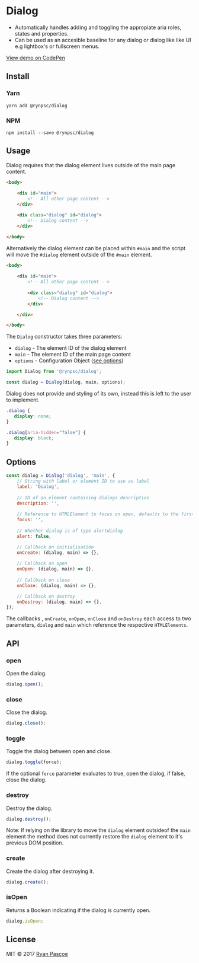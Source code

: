 # Dialog

- Automatically handles adding and toggling the appropiate aria roles, states and properties.
- Can be used as an accesible baseline for any dialog or dialog like like UI e.g lightbox's or fullscreen menus. 

[View demo on CodePen](https://codepen.io/rynpsc/pen/YVVGdr)

## Install

### Yarn

```
yarn add @rynpsc/dialog
```

### NPM

```
npm install --save @rynpsc/dialog
```

## Usage

Dialog requires that the dialog element lives outside of the main page content.

```html
<body>
	
	<div id="main">
		<!-- All other page content -->
	</div>

	<div class="dialog" id="dialog">
		<!-- Dialog content -->
	</div>

</body>
```

Alternatively the dialog element can be placed within `#main` and the script will move the `#dialog` element outside of the `#main` element.

```html
<body>
	
	<div id="main">
		<!-- All other page content -->
		
		<div class="dialog" id="dialog">
			<!-- Dialog content -->
		</div>

	</div>

</body>
```

The `Dialog` constructor takes three parameters:

* `dialog` - The element ID of the dialog element
* `main` - The element ID of the main page content
* `options` - Configuration Object ([see options](#options))

```js
import Dialog from '@rynpsc/dialog';

const dialog = Dialog(dialog, main, options);
```

Dialog does not provide and styling of its own, instead this is left to the user to implement.

 ```css
.dialog {
	display: none;
}

.dialog[aria-hidden="false"] {
	display: block;
}
```

## Options

```js
const dialog = Dialog('dialog', 'main', {
	// String with label or element ID to use as label
	label: 'Dialog',
	
	// ID of an element containing dialogs description
	description: '',
	
	// Reference to HTMLElement to focus on open, defaults to the first focusable element
	focus: '',
	
	// Whether dialog is of type alertdialog
	alert: false,

	// Callback on initialisation
	onCreate: (dialog, main) => {},
	
	// Callback on open
	onOpen: (dialog, main) => {},
	
	// Callback on close
	onClose: (dialog, main) => {},

	// Callback on destroy
	onDestroy: (dialog, main) => {},
});
```

The callbacks , `onCreate`, `onOpen`, `onClose` and `onDestroy` each access to two parameters, `dialog` and `main` which reference the respective `HTMLElements`.

## API

### open

Open the dialog.

```js
dialog.open();
```

### close

Close the dialog.

```js
dialog.close();
```

### toggle

Toggle the dialog between open and close.

```js
dialog.toggle(force);
```

If the optional `force` parameter evaluates to true, open the dialog, if false, close the dialog.

### destroy

Destroy the dialog. 

```js
dialog.destroy();
```

Note: If relying on the library to move the `dialog` element outsideof the `main` element the method does not currently restore the `dialog` element to it's previous DOM position.

### create

Create the dialog after destroying it.

```js
dialog.create();
```

### isOpen

Returns a Boolean indicating if the dialog is currently open.

```js
dialog.isOpen;
```

## License

MIT &copy; 2017 [Ryan Pascoe](https://github.com/rynpsc)
